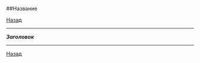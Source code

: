 ##Название


[Назад](./../../../README.md)
*****

***Заголовок***

*****
[Назад](./../../../README.md)
